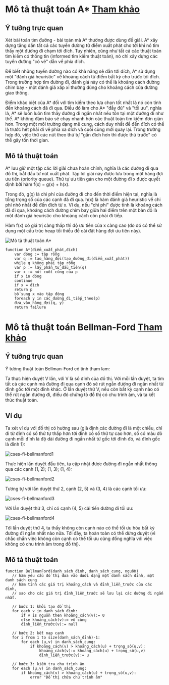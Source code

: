 # Mô tả thuật toán A* [Tham khảo](https://voer.edu.vn/m/giai-thuat-tim-kiem-a/d169b9dd)
## Ý tưởng trực quan
Xét bài toán tìm đường - bài toán mà A* thường được dùng để giải. A* xây dựng tăng dần tất cả các tuyến đường từ điểm xuất phát cho tới khi nó tìm thấy một đường đi chạm tới đích. Tuy nhiên, cũng như tất cả các thuật toán tìm kiếm có thông tin (informed tìm kiếm thuật toán), nó chỉ xây dựng các tuyến đường "có vẻ" dẫn về phía đích.

Để biết những tuyến đường nào có khả năng sẽ dẫn tới đích, A* sử dụng một "đánh giá heuristic" về khoảng cách từ điểm bất kỳ cho trước tới đích. Trong trường hợp tìm đường đi, đánh giá này có thể là khoảng cách đường chim bay - một đánh giá xấp xỉ thường dùng cho khoảng cách của đường giao thông.

Điểm khác biệt của A* đối với tìm kiếm theo lựa chọn tốt nhất là nó còn tính đến khoảng cách đã đi qua. Điều đó làm cho A* "đầy đủ" và "tối ưu", nghĩa là, A* sẽ luôn luôn tìm thấy đường đi ngắn nhất nếu tồn tại một đường đi như thế. A* không đảm bảo sẽ chạy nhanh hơn các thuật toán tìm kiếm đơn giản hơn. Trong một môi trường dạng mê cung, cách duy nhất để đến đích có thể là trước hết phải đi về phía xa đích và cuối cùng mới quay lại. Trong trường hợp đó, việc thử các nút theo thứ tự "gần đích hơn thì được thử trước" có thể gây tốn thời gian.

## Mô tả thuật toán
A* lưu giữ một tập các lời giải chưa hoàn chỉnh, nghĩa là các đường đi qua đồ thị, bắt đầu từ nút xuất phát. Tập lời giải này được lưu trong một hàng đợi ưu tiên (priority queue). Thứ tự ưu tiên gán cho một đường đi x được quyết định bởi hàm f(x) = g(x) + h(x).

Trong đó, g(x) là chi phí của đường đi cho đến thời điểm hiện tại, nghĩa là tổng trọng số của các cạnh đã đi qua. h(x) là hàm đánh giá heuristic về chi phí nhỏ nhất để đến đích từ x. Ví dụ, nếu "chi phí" được tính là khoảng cách đã đi qua, khoảng cách đường chim bay giữa hai điểm trên một bản đồ là một đánh giá heuristic cho khoảng cách còn phải đi tiếp.

Hàm f(x) có giá trị càng thấp thì độ ưu tiên của x càng cao (do đó có thể sử dụng một cấu trúc heap tối thiểu để cài đặt hàng đợi ưu tiên này).

![Mô tả thuật toán A*](https://upload.wikimedia.org/wikipedia/commons/5/5d/Astar_progress_animation.gif)

```
function A*(điểm_xuất_phát,đích)
    var đóng := tập rỗng
    var q := tạo_hàng_đợi(tạo_đường_đi(điểm_xuất_phát))
    while q không phải tập rỗng
    var p := lấy_phần_tử_đầu_tiên(q)
    var x := nút cuối cùng của p
    if x in đóng
    continue
    if x = đích
    return p
    bổ sung x vào tập đóng
    foreach y in các_đường_đi_tiếp_theo(p)
    đưa_vào_hàng_đợi(q, y)
    return failure
```
# Mô tả thuật toán Bellman-Ford [Tham khảo](https://vi.wikipedia.org/wiki/Thu%E1%BA%ADt_to%C3%A1n_Bellman-Ford)
## Ý tưởng trực quan
Ý tưởng thuật toán Bellman-Ford có tính tham lam:

Ta thực hiện duyệt V lần, với V là số đỉnh của đồ thị.
Với mỗi lần duyệt, ta tìm tất cả các cạnh mà đường đi qua cạnh đó sẽ rút ngắn đường đi ngắn nhất từ đỉnh gốc tới một đỉnh khác.
Ở lần duyệt thứ V, nếu còn bất kỳ cạnh nào có thể rút ngắn đường đi, điều đó chứng tỏ đồ thị có chu trình âm, và ta kết thúc thuật toán.

## Ví dụ
Ta xét ví dụ với đồ thị có hướng sau (giả định các đường đi là một chiều, chỉ đi từ đỉnh có số thứ tự thấp hơn tới đỉnh có số thứ tự cao hơn, số có màu đỏ cạnh mỗi đỉnh là độ dài đường đi ngắn nhất từ gốc tới đỉnh đó, và đỉnh gốc là đỉnh 1):

![cses-fi-bellmanford1](https://thuytrangcoding.files.wordpress.com/2018/03/cses-fi-bellmanford1.png)

Thực hiện lần duyệt đầu tiên, ta cập nhật được đường đi ngắn nhất thông qua các cạnh (1, 2); (1, 3); (1, 4):

![cses-fi-bellmanford2](https://thuytrangcoding.files.wordpress.com/2018/03/cses-fi-bellmanford2.png)

Tương tự với lần duyệt thứ 2, cạnh (2, 5) và (3, 4) là các cạnh tối ưu:

![cses-fi-bellmanford3](https://thuytrangcoding.files.wordpress.com/2018/03/cses-fi-bellmanford3.png)

Với lần duyệt thứ 3, chỉ có cạnh (4, 5) cải tiến đường đi tối ưu:

![cses-fi-bellmanford4](https://thuytrangcoding.files.wordpress.com/2018/03/cses-fi-bellmanford4.png)

Tới lần duyệt thứ 4, ta thấy không còn cạnh nào có thể tối ưu hóa bất kỳ đường đi ngắn nhất nào nữa. Tới đây, ta hoàn toàn có thể dừng duyệt (vì chắc chắn việc không còn cạnh có thể tối ưu cũng đồng nghĩa với việc không có chu trình âm trong đồ thị).

## Mô tả thuật toán
```
function BellmanFord(danh_sách_đỉnh, danh_sách_cung, nguồn)
   // hàm yêu cầu đồ thị đưa vào dưới dạng một danh sách đỉnh, một danh sách cung
   // hàm tính các giá trị khoảng_cách và đỉnh_liền_trước của các đỉnh, 
   // sao cho các giá trị đỉnh_liền_trước sẽ lưu lại các đường đi ngắn nhất.

   // bước 1: khởi tạo đồ thị
   for each v in danh_sách_đỉnh:
       if v is nguồn then khoảng_cách(v):= 0
       else khoảng_cách(v):= vô cùng
       đỉnh_liền_trước(v):= null
   
   // bước 2: kết nạp cạnh
   for i from 1 to size(danh_sách_đỉnh)-1:       
       for each (u,v) in danh_sách_cung:
           if khoảng_cách(v) > khoảng_cách(u) + trọng_số(u,v):
               khoảng_cách(v):= khoảng_cách(u) + trọng_số(u,v)
               đỉnh_liền_trước(v):= u

   // bước 3: kiểm tra chu trình âm
   for each (u,v) in danh_sách_cung:
       if khoảng_cách(v) > khoảng_cách(u) + trọng_số(u,v):
           error "Đồ thị chứa chu trình âm"
```
